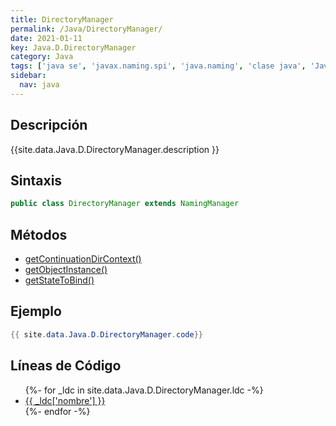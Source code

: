 ```yaml
---
title: DirectoryManager
permalink: /Java/DirectoryManager/
date: 2021-01-11
key: Java.D.DirectoryManager
category: Java
tags: ['java se', 'javax.naming.spi', 'java.naming', 'clase java', 'Java 1.3']
sidebar: 
  nav: java
---
```


## Descripción
{{site.data.Java.D.DirectoryManager.description }}

## Sintaxis
~~~java
public class DirectoryManager extends NamingManager
~~~

## Métodos
* [getContinuationDirContext()](/Java/DirectoryManager/getContinuationDirContext/)
* [getObjectInstance()](/Java/DirectoryManager/getObjectInstance/)
* [getStateToBind()](/Java/DirectoryManager/getStateToBind/)

## Ejemplo
~~~java
{{ site.data.Java.D.DirectoryManager.code}}
~~~

## Líneas de Código
<ul>
{%- for _ldc in site.data.Java.D.DirectoryManager.ldc -%}
   <li>
       <a href="{{_ldc['url'] }}">{{ _ldc['nombre'] }}</a>
   </li>
{%- endfor -%}
</ul>
